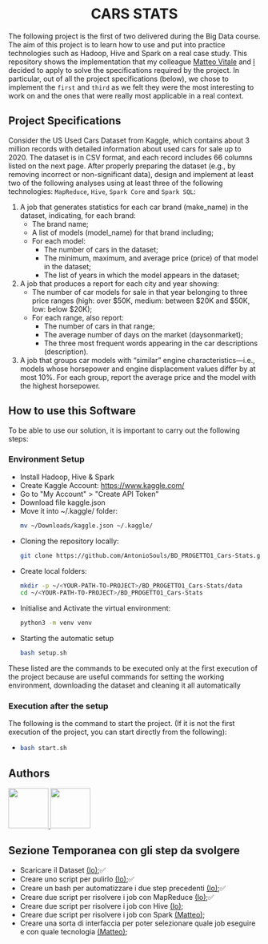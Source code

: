 # <div align="center"> CARS STATS </div>
The following project is the first of two delivered during the Big Data course. The aim of this project is to learn how to use and put into practice technologies such as Hadoop, Hive and Spark on a real case study. This repository shows the implementation that my colleague [Matteo Vitale](https://github.com/MatVitale6) and [I](https://github.com/AntonioSouls) decided to apply to solve the specifications required by the project. In particular, out of all the project specifications (below), we chose to implement the `first` and `third` as we felt they were the most interesting to work on and the ones that were really most applicable in a real context.

## Project Specifications
Consider the US Used Cars Dataset from Kaggle, which contains about 3 million records with detailed 
information about used cars for sale up to 2020. The dataset is in CSV format, and each record includes 66 
columns listed on the next page. 
After properly preparing the dataset (e.g., by removing incorrect or non-significant data), design and implement 
at least two of the following analyses using at least three of the following technologies: `MapReduce`, `Hive`, `Spark Core` and `Spark SQL`: 
1. A job that generates statistics for each car brand (make_name) in the dataset, indicating, for each brand:
    - The brand name; 
    - A list of models (model_name) for that brand including;
    - For each model: 
        - The number of cars in the dataset;
        - The minimum, maximum, and average price (price) of that model in the dataset;
        - The list of years in which the model appears in the dataset; 
2. A job that produces a report for each city and year showing:
    - The number of car models for sale in that year belonging to three price ranges (high: over $50K, medium: between $20K and $50K, low: below $20K);
    - For each range, also report: 
        - The number of cars in that range;
        - The average number of days on the market (daysonmarket);
        - The three most frequent words appearing in the car descriptions (description). 
3. A job that groups car models with “similar” engine characteristics—i.e., models whose horsepower and 
engine displacement values differ by at most 10%. For each group, report the average price and the model with the highest horsepower.

## How to use this Software
To be able to use our solution, it is important to carry out the following steps:
### Environment Setup
- Install Hadoop, Hive & Spark
- Create Kaggle Account: https://www.kaggle.com/
- Go to "My Account" > "Create API Token"
- Download file kaggle.json
- Move it into ~/.kaggle/ folder:
  ```bash
  mv ~/Downloads/kaggle.json ~/.kaggle/
  ```
- Cloning the repository locally:
  ```bash
  git clone https://github.com/AntonioSouls/BD_PROGETTO1_Cars-Stats.git
  ```
- Create local folders:
  ```bash
  mkdir -p ~/<YOUR-PATH-TO-PROJECT>/BD_PROGETTO1_Cars-Stats/data
  cd ~/<YOUR-PATH-TO-PROJECT>/BD_PROGETTO1_Cars-Stats
  ```
- Initialise and Activate the virtual environment:
  ```bash
  python3 -m venv venv
  ```
- Starting the automatic setup
  ```bash
  bash setup.sh
  ```
These listed are the commands to be executed only at the first execution of the project because are useful commands for setting the working environment, downloading the dataset and cleaning it all automatically
### Execution after the setup
The following is the command to start the project. (If it is not the first execution of the project, you can start directly from the following):
- ```bash
  bash start.sh
  ```

## Authors
<a href="https://github.com/AntonioSouls">
  <img src="https://github.com/AntonioSouls.png" width="80">
</a>
<a href="https://github.com/MatVitale6">
  <img src="https://github.com/MatVitale6.png" width="80">
</a>

## Sezione Temporanea con gli step da svolgere
- Scaricare il Dataset [(Io)](https://github.com/AntonioSouls);✅
- Creare uno script per pulirlo [(Io)](https://github.com/AntonioSouls);✅
- Creare un bash per automatizzare i due step precedenti [(Io)](https://github.com/AntonioSouls);✅
- Creare due script per risolvere i job con MapReduce [(Io)](https://github.com/AntonioSouls);✅
- Creare due script per risolvere i job con Hive [(Io)](https://github.com/AntonioSouls);
- Creare due script per risolvere i job con Spark [(Matteo)](https://github.com/MatVitale6);
- Creare una sorta di interfaccia per poter selezionare quale job eseguire e con quale tecnologia [(Matteo)](https://github.com/MatVitale6);

